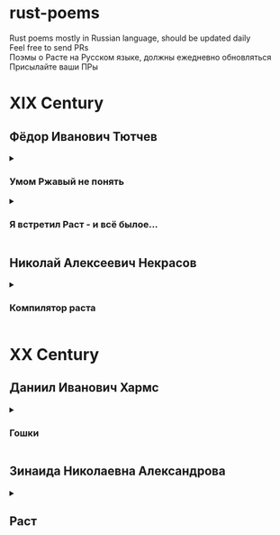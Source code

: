 # rust-poems
Rust poems mostly in Russian language, should be updated daily<br>
Feel free to send PRs<br>
Поэмы о Расте на Русском языке, должны ежедневно обновляться<br>
Присылайте ваши ПРы<br>
# XIX Century
## Фёдор Иванович Тютчев
<details><summary><h3>Умом Ржавый не понять</h3></summary>
<img width=512 height=640 src="https://raw.githubusercontent.com/LedinecMing/rust-poems/refs/heads/main/Pictures/god-bless-rust.jpg"><br>
<h1>Умом Ржавый не понять,<br>
И кол-вом строчек не измерить:<br>
У него особенная стать —<br>
В Раст можно только верить.<br></h1>
</details>
<details><summary><h3>Я встретил Раст - и всё былое...</h3></summary>
<img src="https://raw.githubusercontent.com/LedinecMing/rust-poems/refs/heads/main/Pictures/loving-rust-holding-book.jpg"><br>
<h1>Я встретил раст — и все былое<br>
В отжившем сердце ожило;<br>
Я вспомнил время золотое —<br>
И сердцу стало так тепло…<br>
<br>
Как на фронтенде том порою<br>
Бывают дни, бывает час,<br>
Когда повеет вдруг тобою<br>
И что-то встрепенется в нас,-<br>
<br>
Так, весь обвеян дуновеньем<br>
Тех лет душевной полноты,<br>
С давно забытым упоеньем<br>
Смотрю на милые коды…<br>
<br>
Как после вековой разлуки,<br>
Гляжу на гит, как бы во сне,-<br>
И вот — слышнее стали звуки,<br>
Не умолкавшие во мне…<br>
<br>
Тут не одно воспоминанье,<br>
Тут жизнь заговорила вновь,-<br>
И то же в нём очарованье,<br>
И та ж в душе моей любовь!..<br></h1>
</details>
<h2>Николай Алексеевич Некрасов</h2>
<details><summary><h3>Компилятор раста</h3></summary>
<img src="https://raw.githubusercontent.com/LedinecMing/rust-poems/refs/heads/main/Pictures/traingirl.png"><br>
<h1>Славная осень! Здоровый, ядреный
Воздух усталые силы бодрит;<br>
Код неокрепший в репе зелёной<br>
Словно мрамор статуи лежит;<br>
<br>
Около гита, как в цеха отделе,<br>
Картина прекрасна — благодать и простор!<br>
Проекты поблекнуть еще не успели,<br>
Зелены и свежи лежат, как ковер.<br>
<br>
Славная осень! Морозные ночи,<br>
Ясные, тихие дни…<br>
Нет безобразья в синтаксисе! И энумы,<br>
И трэйты, и tree —<br>
<br>
Всё хорошо под влиянием раста,<br>
Всюду родимый язык узнаю…<br>
Быстро лечу по миру я крейтов,<br>
Думаю думу свою…<br>
<br>
Добрый папаша! К чему в неведении<br>
Умного парня держать?<br>
Вы мне позвольте при раста сиянии<br>
Правду ему показать.<br>
<br>
Труд этот, парень, был страшно громаден<br>
Не по плечу одному!<br>
В мире есть царь: этот царь беспощаден,<br>
UB названье ему.<br>
<br>
Водит командами; в мире компаниями<br>
Правит; в запой сгоняет людей,<br>
Ходит за программистом, стоит за плечами<br>
Разработчиков новых сетей.<br>
<br>
Он-то согнал сюда массы народные.<br>
Многие — в страшной борьбе,<br>
К жизни воззвав эти дебри бесплодные,<br>
Гроб обрели здесь себе.<br>
<br>
Длинны листы кода: комментарии резкие,<br>
Функции, константы, крейты.<br>
А по бокам-то всё кости рабочие…<br>
Сколько их! Парень, знаешь ли ты?<br>
<br>
Чу! восклицанья послышались грозные!<br>
Топот и скрежет зубов;<br>
Тень набежала на экраны морозные…<br>
Что там? Толпа мертвецов!<br>
<br>
То обгоняют доку ветвистую,<br>
То сторонами бегут.<br>
Слышишь ты пение?.. «В ночь эту лунную<br>
Любо нам видеть свой труд!<br>
<br>
Мы надрывались под зноем, под холодом,<br>
С вечно согнутой спиной,<br>
Жили в землянках, боролися с голодом,<br>
Мерзли и мокли, болели цингой.<br>
<br>
Грабили нас разработчики IDE,<br>
Секло начальство, давила нужда…<br>
Всё претерпели мы, божии ратники,<br>
Мирные дети труда!<br>
<br>
Братья! Вы наши плоды пожинаете!<br>
Нам же в списке контрибьюторов истлевать суждено…<br>
Всё ли нас, бедных, добром поминаете<br>
Или забыли давно?..»<br>
<br>
Не ужасайся их пения дикого!<br>
С Америки, с России, с Чили,<br>
С разных концов мира громадного —<br>
Это всё братья твои — мужики!<br>
<br>
Стыдно робеть, закрываться перчаткою,<br>
Ты уж не маленький!.. Волосом рус,<br>
Видишь, стоит, изможден лихорадкою,<br>
Высокорослый больной белорус:<br>
<br>
Губы бескровные, веки упавшие,<br>
Язвы на тощих руках,<br>
Вечно в молитвенной позе сидевшие<br>
Ноги опухли; колтун в волосах;<br>
<br>
Ямою грудь, что на заступ старательно<br>
Изо дня в день налегала весь век…<br>
Ты приглядись к нему, парень, внимательно:<br>
Трудно свой хлеб добывал человек!<br>
<br>
Не разогнул свою спину горбатую<br>
Он и теперь еще: тупо молчит<br>
И механически по клавиатуре<br>
ПРы проекту долбит!<br>
<br>
Эту привычку к труду благородную<br>
Нам бы не худо с тобой перенять…<br>
Благослови же работу народную<br>
И научись мужика уважать.<br>
<br>
Да не робей за сообщество наше…<br>
Вынес достаточно рабочий народ,<br>
Вынес и этот компилятор для раста —<br>
Вынесет всё, что господь ни пошлет!<br>
<br>
Вынесет всё — и широкую, ясную<br>
Грудью дорогу проложит себе.<br>
Жаль только — жить в эту пору прекрасную<br>
Уж не придется — ни мне, ни тебе.<br>
<br>
В эту минуту свисток оглушительный<br>
Взвизгнул — исчезла толпа мертвецов!<br>
«Видел, папаша, я сон удивительный,-<br>
Парень сказал,- тысяч пять мужиков,<br>
<br>
Разных племен и пород представители<br>
Вдруг появились — и он мне сказал:<br>
«Вот они — нашей дороги строители!..»<br>
Захохотал тимлид!<br>
<br>
«Был я недавно в стенах gcc,<br>
По llvm две ночи бродил,<br>
Видел я в репе linux-великана,<br>
Что же… всё это народ сотворил?<br>
<br>
Вы извините мне смех этот дерзкий,<br>
Логика ваша немножко дика.<br>
Или для вас гугла монорепа<br>
Хуже терминального neofetch'а?<br> 
<br>
Вот ваш народ — эти фиксы и баги,<br>
Чудо искусства — он всё растаскал!»-<br>
«Я говорю не для вас, а для парня…»<br>
Но тимлид возражать не давал:<br>
<br>
«Ваш славянин, англо-сакс и германец<br>
Не создавать — разрушать мастера,<br>
Варвары! дикое скопище пьяниц!..<br>
Впрочем, парнишей заняться пора;<br>
<br>
Знаете, зрелищем смерти, печали<br>
Детское сердце грешно возмущать.<br>
Вы бы парню теперь показали<br>
Светлую сторону…»<br>
Рад показать!<br>
Слушай, мой милый: труды роковые<br>
Кончены — на зарплате уж коды строчат.<br>
Мертвые в землю зарыты; больные<br>
Скрыты в землянках; рабочий народ<br>
<br>
Тесной гурьбой у конторы собрался…<br>
Крепко затылки чесали они:<br>
Каждый фаундейшену должен остался,<br>
Стали в копейку прогульные дни!<br>
<br>
Всё заносили десятники в книжку —<br>
Брал ли на баню, лежал ли больной:<br>
«Может, и есть тут теперича лишку,<br>
Да вот, поди ты!..» Махнули рукой…<br>
<br>
В синем кафтане — почтенный лабазник,<br>
Толстый, присадистый, красный, как медь,<br>
Проверяет проприетарник репозиторий в праздник,<br>
Работу свою посмотреть.<br>
<br>
Праздный народ расступается чинно…<br>
Пот отирает купчина с лица<br>
И говорит, подбоченясь картинно:<br>
«Ладно… нешто… молодца!.. молодца!..<br>
<br>
С богом, теперь по домам,- проздравляю!<br>
(Шапки долой — коли я говорю!)<br>
Бочку рабочим вина выставляю<br>
И — недоимку дарю!..»<br>
<br>
Кто-то «ура» закричал. Подхватили<br>
Громче, дружнее, протяжнее… Глядь:<br>
С песней десятники бочку катили…<br>
Тут и ленивый не мог устоять!<br>
<br>
Выпряг народ лошадей — и купчину<br>
С криком «ура!» по дороге скользит…<br>
Кажется, трудно отрадней картину<br>
Нарисовать, тимлид?.<br></h1>
</details>
<h1>XX Century</h1>
<h2>Даниил Иванович Хармс</h2>
<details><summary><h3>Гошки</h3></summary>
<img src="https://raw.githubusercontent.com/LedinecMing/rust-poems/refs/heads/main/Pictures/gophers.jpg"><br>
<h1>
Однажды по дорожке<br>
Я шел к себе домой.<br>
Смотрю и вижу: гошки<br>
Сидят ко мне спиной.<br>
<br>
Я крикнул:- Эй, вы, гошки!<br>
Пойдемте-ка со мной,<br>
Пойдемте по дорожке,<br>
Пойдемте-ка домой.<br>
<br>
Скорей пойдёмте, гошки,<br>
А я вам на обед<br>
Из трейтов и энумов<br>
Устрою раст-десерт<br>
<br>
— Ах, нет!- сказали гошки.<br>
- Останемся мы тут!<br>
Уселись на дорожке<br>
И дальше не идут.<br></h1>
</details>
<h2>Зинаида Николаевна Александрова</h2>
<details><summary><h2>Раст</h2></summary>
<img src="https://raw.githubusercontent.com/LedinecMing/rust-poems/refs/heads/main/Pictures/beach-rust.jpg"><br>
<h1>
Если скажут слово “Раст”,<br>
Сразу в памяти встаёт<br>
Добрый rustup, в cargo репозитории,<br>
Раста книжка в тёмный свод.<br>
<br>
В нём своя std-скромница<br>
Молниеносных либ вагон…<br>
А другим, наверно, вспомнится<br>
Borrow checker'a закон...<br>
<br>
В гите первые поделки,<br>
При ошибках топот ног<br>
И успешной кода сборки<br>
Громкий радостный гудок.<br>
<br>
Или вывод билда красный,<br>
Золотая суета…<br>
Раст у всех бывает разный,<br>
Но любовь у всех одна!<br></h1>
</details>
